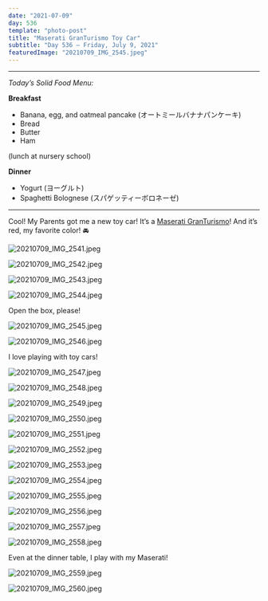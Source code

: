 ```yaml
---
date: "2021-07-09"
day: 536
template: "photo-post"
title: "Maserati GranTurismo Toy Car"
subtitle: "Day 536 – Friday, July 9, 2021"
featuredImage: "20210709_IMG_2545.jpeg"
---
```


<hr />

_Today’s Solid Food Menu:_

**Breakfast**

- Banana, egg, and oatmeal pancake (オートミールバナナパンケーキ)
- Bread
- Butter
- Ham

(lunch at nursery school)

**Dinner**

- Yogurt (ヨーグルト)
- Spaghetti Bolognese (スパゲッティーボロネーゼ)

<hr />

Cool! My Parents got me a new toy car! It’s a <a href="https://www.maserati.com/international/en/models/granturismo">Maserati GranTurismo</a>! And it’s red, my favorite color! 🚘

![20210709_IMG_2541.jpeg](20210709_IMG_2541.jpeg)

![20210709_IMG_2542.jpeg](20210709_IMG_2542.jpeg)

![20210709_IMG_2543.jpeg](20210709_IMG_2543.jpeg)

![20210709_IMG_2544.jpeg](20210709_IMG_2544.jpeg)

Open the box, please!

![20210709_IMG_2545.jpeg](20210709_IMG_2545.jpeg)

![20210709_IMG_2546.jpeg](20210709_IMG_2546.jpeg)

I love playing with toy cars!

![20210709_IMG_2547.jpeg](20210709_IMG_2547.jpeg)

![20210709_IMG_2548.jpeg](20210709_IMG_2548.jpeg)

![20210709_IMG_2549.jpeg](20210709_IMG_2549.jpeg)

![20210709_IMG_2550.jpeg](20210709_IMG_2550.jpeg)

![20210709_IMG_2551.jpeg](20210709_IMG_2551.jpeg)

![20210709_IMG_2552.jpeg](20210709_IMG_2552.jpeg)

![20210709_IMG_2553.jpeg](20210709_IMG_2553.jpeg)

![20210709_IMG_2554.jpeg](20210709_IMG_2554.jpeg)

![20210709_IMG_2555.jpeg](20210709_IMG_2555.jpeg)

![20210709_IMG_2556.jpeg](20210709_IMG_2556.jpeg)

![20210709_IMG_2557.jpeg](20210709_IMG_2557.jpeg)

![20210709_IMG_2558.jpeg](20210709_IMG_2558.jpeg)

Even at the dinner table, I play with my Maserati!

![20210709_IMG_2559.jpeg](20210709_IMG_2559.jpeg)

![20210709_IMG_2560.jpeg](20210709_IMG_2560.jpeg)
